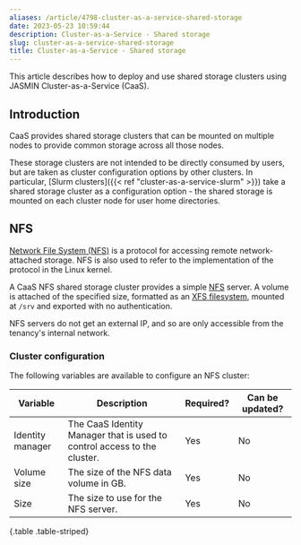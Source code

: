 ```yaml
---
aliases: /article/4798-cluster-as-a-service-shared-storage
date: 2023-05-23 10:59:44
description: Cluster-as-a-Service - Shared storage
slug: cluster-as-a-service-shared-storage
title: Cluster-as-a-Service - Shared storage
---
```


This article describes how to deploy and use shared storage clusters using
JASMIN Cluster-as-a-Service (CaaS).

## Introduction

CaaS provides shared storage clusters that can be mounted on multiple nodes to
provide common storage across all those nodes.

These storage clusters are not intended to be directly consumed by users, but
are taken as cluster configuration options by other clusters. In particular,
[Slurm clusters]({{< ref "cluster-as-a-service-slurm" >}}) take a shared
storage cluster as a configuration option - the shared storage is mounted on
each cluster node for user home directories.

## NFS

[Network File System (NFS)](https://en.wikipedia.org/wiki/Network_File_System)
is a protocol for accessing remote network-attached storage. NFS is also used
to refer to the implementation of the protocol in the Linux kernel.

A CaaS NFS shared storage cluster provides a simple
[NFS](https://en.wikipedia.org/wiki/Network_File_System) server. A volume is
attached of the specified size, formatted as an [XFS
filesystem](https://en.wikipedia.org/wiki/XFS), mounted at `/srv` and exported
with no authentication.

NFS servers do not get an external IP, and so are only accessible from the
tenancy's internal network.

### Cluster configuration

The following variables are available to configure an NFS cluster:

Variable |  Description  |  Required?  |  Can be updated?  
---|---|---|---  
Identity manager  |  The CaaS Identity Manager that is used to control access to the cluster.  |  Yes  |  No  
Volume size  |  The size of the NFS data volume in GB.  |  Yes  |  No  
Size  |  The size to use for the NFS server.  |  Yes  |  No
{.table .table-striped}